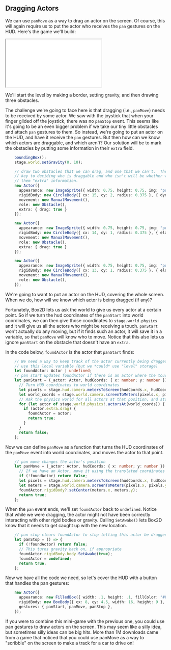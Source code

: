 ## Dragging Actors

We can use `panMove` as a way to drag an actor on the screen.  Of course, this
will again require us to put the actor who receives the `pan` gestures on the
HUD.  Here's the game we'll build:

<iframe src="./game_05.iframe.html"></iframe>

We'll start the level by making a border, setting gravity, and then drawing
three obstacles.

The challenge we're going to face here is that dragging (i.e., `panMove`) needs
to be received by some actor.  We saw with the joystick that when your finger
glided off the joystick, there was no `panStop` event.  This seems like it's
going to be an even bigger problem if we take our tiny little obstacles and
attach `pan` gestures to them.  So instead, we're going to put an actor on the
HUD, and have it receive the `pan` gestures.  But then how can we know which
actors are draggable, and which aren't?  Our solution will be to mark the
obstacles by putting some information in their `extra` field.

```typescript
    boundingBox();
    stage.world.setGravity(0, 10);

    // draw two obstacles that we can drag, and one that we can't.  The whole
    // key to deciding who is draggable and who isn't will be whether we give
    // them "extra" information.
    new Actor({
      appearance: new ImageSprite({ width: 0.75, height: 0.75, img: "purple_ball.png" }),
      rigidBody: new CircleBody({ cx: 15, cy: 2, radius: 0.375 }, { dynamic: true }),
      movement: new ManualMovement(),
      role: new Obstacle(),
      extra: { drag: true }
    });

    new Actor({
      appearance: new ImageSprite({ width: 0.75, height: 0.75, img: "purple_ball.png" }),
      rigidBody: new CircleBody({ cx: 14, cy: 1, radius: 0.375 }, { elasticity: 1 }),
      movement: new ManualMovement(),
      role: new Obstacle(),
      extra: { drag: true }
    });

    new Actor({
      appearance: new ImageSprite({ width: 0.75, height: 0.75, img: "purple_ball.png" }),
      rigidBody: new CircleBody({ cx: 13, cy: 1, radius: 0.375 }, { elasticity: 1 }),
      movement: new ManualMovement(),
      role: new Obstacle(),
    });
```

We're going to want to put an actor on the HUD, covering the whole screen.  When
we do, how will we know which actor is being dragged (if any)?

Fortunately, Box2D lets us ask the world to give us every actor at a certain
point.  So if we turn the hud coordinates of the `panStart` into world
coordinates, we can then give those coordinates to `stage.world.physics` and it
will give us all the actors who might be receiving a touch.  `panStart` won't
actually do any moving, but if it finds such an actor, it will save it in a
variable, so that `panMove` will know who to move.  Notice that this also lets
us ignore `panStart` on the obstacle that doesn't have an `extra`.

In the code below, `foundActor` is the actor that `panStart` finds:

```typescript
    // We need a way to keep track of the actor currently being dragged.  We'll
    // use this local variable (but we *could* use "level" storage)
    let foundActor: Actor | undefined;
    // pan start updates foundActor if there is an actor where the touch began
    let panStart = (_actor: Actor, hudCoords: { x: number; y: number }) => {
      // Turn HUD coordinates to world coordinates
      let pixels = stage.hud.camera.metersToScreen(hudCoords.x, hudCoords.y);
      let world_coords = stage.world.camera.screenToMeters(pixels.x, pixels.y);
      // Ask the physics world for all actors at that position, and stop when we find one who is draggable:
      for (let actor of stage.world.physics!.actorsAt(world_coords)) {
        if (actor.extra.drag) {
          foundActor = actor;
          return true;
        }
      }
      return false;
    };
```

Now we can define `panMove` as a function that turns the HUD coordinates of the
`panMove` event into world coordinates, and moves the actor to that point.

```typescript
    // pan move changes the actor's position
    let panMove = (_actor: Actor, hudCoords: { x: number; y: number }) => {
      // If we have an Actor, move it using the translated coordinates
      if (!foundActor) return false;
      let pixels = stage.hud.camera.metersToScreen(hudCoords.x, hudCoords.y);
      let meters = stage.world.camera.screenToMeters(pixels.x, pixels.y);
      foundActor.rigidBody?.setCenter(meters.x, meters.y);
      return true;
    };
```

When the `pan` event ends, we'll set `foundActor` back to `undefined`.  Notice
that while we were dragging, the actor might not have been correctly interacting
with other rigid bodies or gravity.  Calling `SetAwake()` lets Box2D know that
it needs to get caught up with the new location.

```typescript
    // pan stop clears foundActor to stop letting this actor be dragged
    let panStop = () => {
      if (!foundActor) return false;
      // This turns gravity back on, if appropriate
      foundActor.rigidBody.body.SetAwake(true);
      foundActor = undefined;
      return true;
    };
```

Now we have all the code we need, so let's cover the HUD with a button that
handles the pan gestures:

```typescript
    new Actor({
      appearance: new FilledBox({ width: .1, height: .1, fillColor: "#00000000" }),
      rigidBody: new BoxBody({ cx: 8, cy: 4.5, width: 16, height: 9 }, { scene: stage.hud }),
      gestures: { panStart, panMove, panStop },
    });
```

If you were to combine this mini-game with the previous one, you could use pan
gestures to draw actors on the screen.  This may seem like a silly idea, but
sometimes silly ideas can be big hits.  More than 1M downloads came from a game
that noticed that you could use panMove as a way to "scribble" on the screen to
make a track for a car to drive on!
